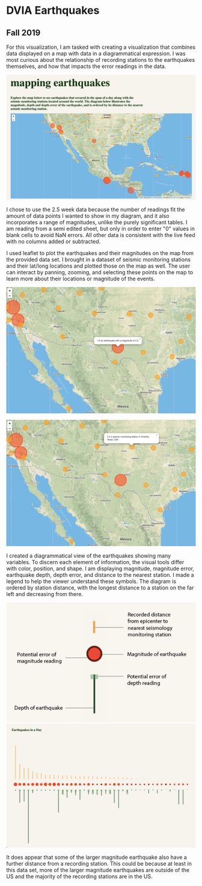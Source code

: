 # DVIA Earthquakes
## Fall 2019

For this visualization, I am tasked with creating a visualization that combines 
data displayed on a map with data in a diagrammatical expression. I was most curious 
about the relationship of recording stations to the earthquakes themselves, and 
how that impacts the error readings in the data.

![View of Home Screen](assets/main.png "Home Screen")


I chose to use the 2.5 week data because the number of readings fit the amount of 
data points I wanted to show in my diagram, and it also incorporates a range of 
magnitudes, unlike the purely significant tables. I am reading from a semi edited sheet, 
but only in order to enter "0" values in blank cells to avoid NaN errors. All other 
data is consistent with the live feed with no columns added or subtracted.

I used leaflet to plot the earthquakes and their magnitudes on the map from the provided 
data set. I brought in a dataset of seismic monitoring stations and their lat/long 
locations and plotted those on the map as well. The user can interact by panning, zooming, 
and selecting these points on the map to learn more about their locations or magnitude of the 
events. 

![View of Map Quakes](assets/mapMag.png "Map Quake")

![View of Map Stations](assets/mapStation.png "Map Station")


I created a diagrammatical view of the earthquakes showing many variables. To discern each 
element of information, the visual tools differ with color, position, and shape. I am displaying
magnitude, magnitude error, earthquake depth, depth error, and distance to the nearest station. 
I made a legend to help the viewer understand these symbols. The diagram is ordered by station 
distance, with the longest distance to a station on the far left and decreasing from there.

![View of Legend](assets/quakeLegend.png "Legend")
![View of Diagram](assets/diagram.png "Diagram")


It does appear that some of the larger magnitude earthquake also have a further distance from a 
recording station. This could be because at least in this data set, more of the larger 
magnitude earthquakes are outside of the US and the majority of the recording stations are 
in the US.